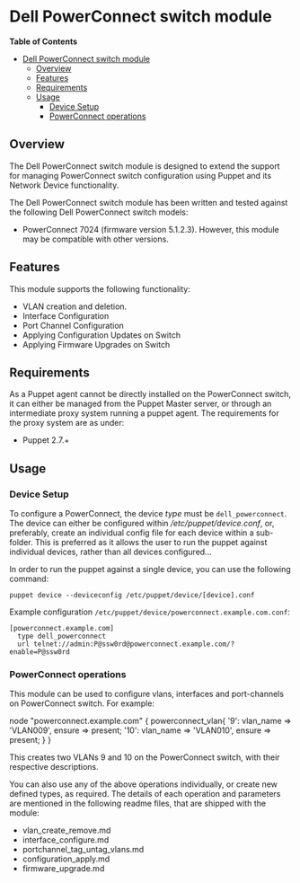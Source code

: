 # Dell PowerConnect switch module

**Table of Contents**

- [Dell PowerConnect switch module](#Dell-PowerConnect-switch-module)
	- [Overview](#overview)
	- [Features](#features)
	- [Requirements](#requirements)
	- [Usage](#usage)
		- [Device Setup](#device-setup)
		- [PowerConnect operations](#PowerConnect-operations)

## Overview
The Dell PowerConnect switch module is designed to extend the support for managing PowerConnect switch configuration using Puppet and its Network Device functionality.

The Dell PowerConnect switch module has been written and tested against the following Dell PowerConnect switch models:
- PowerConnect 7024 (firmware version 5.1.2.3). 
However, this module may be compatible with other versions.

## Features
This module supports the following functionality:

 * VLAN creation and deletion.
 * Interface Configuration
 * Port Channel Configuration
 * Applying Configuration Updates on Switch
 * Applying Firmware Upgrades on Switch

## Requirements
As a Puppet agent cannot be directly installed on the PowerConnect switch, it can either be managed from the Puppet Master server,
or through an intermediate proxy system running a puppet agent. The requirements for the proxy system are as under:

 * Puppet 2.7.+

## Usage

### Device Setup
To configure a PowerConnect, the device *type* must be `dell_powerconnect`.
The device can either be configured within */etc/puppet/device.conf*, or, preferably, create an individual config file for each device within a sub-folder.
This is preferred as it allows the user to run the puppet against individual devices, rather than all devices configured...

In order to run the puppet against a single device, you can use the following command:

    puppet device --deviceconfig /etc/puppet/device/[device].conf

Example configuration `/etc/puppet/device/powerconnect.example.com.conf`:

    [powerconnect.example.com]
      type dell_powerconnect
      url telnet://admin:P@ssw0rd@powerconnect.example.com/?enable=P@ssw0rd

### PowerConnect operations
This module can be used to configure vlans, interfaces and port-channels on PowerConnect switch.
For example: 


node "powerconnect.example.com" {
	powerconnect_vlan{
		'9':
			vlan_name => 'VLAN009',
			ensure => present;
		'10':
			vlan_name => 'VLAN010',
			ensure => present;
	}
}

This creates two VLANs 9 and 10 on the PowerConnect switch, with their respective descriptions.

You can also use any of the above operations individually, or create new defined types, as required. The details of each operation and parameters 
are mentioned in the following readme files, that are shipped with the module:

  - vlan_create_remove.md
  - interface_configure.md
  - portchannel_tag_untag_vlans.md
  - configuration_apply.md
  - firmware_upgrade.md

